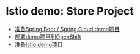 # Istio demo: Store Project

- [准备Spring Boot / Spring Cloud demo项目](./docs/setup_demo_project.md)
- [部署demo项目到OpenShift](./docs/deploy_demo_project_to_openshift.md)
- [准备Istio demo项目](./openshift-templates/README.md)